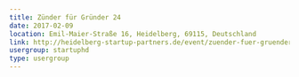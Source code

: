```yaml
---
title: Zünder für Gründer 24
date: 2017-02-09
location: Emil-Maier-Straße 16, Heidelberg, 69115, Deutschland
link: http://heidelberg-startup-partners.de/event/zuender-fuer-gruender-24/
usergroup: startuphd
type: usergroup
---
```

